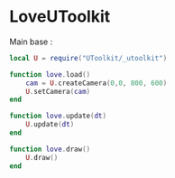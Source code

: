# LoveUToolkit
Main base :

``` lua
local U = require("UToolkit/_utoolkit")

function love.load()
    cam = U.createCamera(0,0, 800, 600)
    U.setCamera(cam)
end

function love.update(dt)
    U.update(dt)
end

function love.draw()
    U.draw()
end
```
